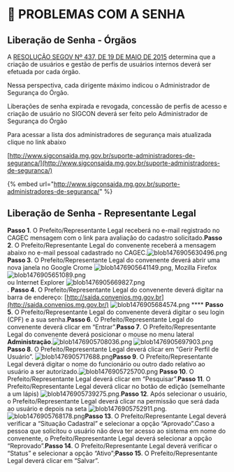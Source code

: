 # 🔑 PROBLEMAS COM A SENHA

## Liberação de Senha - Órgãos

A [RESOLUÇÃO SEGOV Nº 437, DE 19 DE MAIO DE 2015](http://atendimento.sigconsaida.mg.gov.br/a/tickets/saida.convenios.mg.gov.br/images/resolucoes/resolucao_segov_437_2015_modulo_seguranca_sigcon.pdf) determina que a criação de usuários e gestão de perfis de usuários internos deverá ser efetuada por cada órgão.

Nessa perspectiva, cada dirigente máximo indicou o Administrador de Segurança do Órgão. 

Liberações de senha expirada e revogada, concessão de perfis de acesso e criação de usuário no SIGCON deverá ser feito pelo Administrador de Segurança do Órgão

Para acessar a lista dos administradores de segurança mais atualizada clique no link abaixo

[http://www.sigconsaida.mg.gov.br/suporte-administradores-de-seguranca/](http://www.sigconsaida.mg.gov.br/suporte-administradores-de-seguranca/)

{% embed url="http://www.sigconsaida.mg.gov.br/suporte-administradores-de-seguranca/" %}

## Liberação de Senha - Representante Legal

**Passo 1**. O Prefeito/Representante Legal receberá no e-mail registrado no CAGEC mensagem com o link para avaliação do cadastro solicitado.**Passo 2**. O Prefeito/Representante Legal do convenente receberá a mensagem abaixo no e-mail pessoal cadastrado no CAGEC.![blob1476905630496.png](https://s3.amazonaws.com/cdn.freshdesk.com/data/helpdesk/attachments/production/19000803667/original/blob1476905630496.png?1476905631) **Passo 3**. O Prefeito/Representante Legal do convenente deverá abrir uma nova janela no Google Crome ![blob1476905641149.png](https://s3.amazonaws.com/cdn.freshdesk.com/data/helpdesk/attachments/production/19000803679/original/blob1476905641149.png?1476905641), Mozilla Firefox ![blob1476905651089.png](https://s3.amazonaws.com/cdn.freshdesk.com/data/helpdesk/attachments/production/19000803682/original/blob1476905651089.png?1476905651)  
 ou Internet Explorer ![blob1476905669827.png](https://s3.amazonaws.com/cdn.freshdesk.com/data/helpdesk/attachments/production/19000803689/original/blob1476905669827.png?1476905670)  
. **Passo 4**. O Prefeito/Representante Legal do convenente deverá digitar na barra de endereço: [http://saida.convenios.mg.gov.br](http://saida.convenios.mg.gov.br/) ![blob1476905684574.png](https://s3.amazonaws.com/cdn.freshdesk.com/data/helpdesk/attachments/production/19000803692/original/blob1476905684574.png?1476905685) **** **Passo 5**. O Prefeito/Representante Legal do convenente deverá digitar o seu login \(CPF\) e a sua senha.**Passo 6**. O Prefeito/Representante Legal do convenente deverá clicar em “Entrar”.**Passo 7**. O Prefeito/Representante Legal do convenente deverá posicionar o mouse no menu lateral **Administração**.![blob1476905708036.png](https://s3.amazonaws.com/cdn.freshdesk.com/data/helpdesk/attachments/production/19000803710/original/blob1476905708036.png?1476905708) ![blob1476905697903.png](https://s3.amazonaws.com/cdn.freshdesk.com/data/helpdesk/attachments/production/19000803700/original/blob1476905697903.png?1476905698)**Passo 8**. O Prefeito/Representante Legal deverá clicar em “Gerir Perfil de Usuário”. ![blob1476905717688.png](https://s3.amazonaws.com/cdn.freshdesk.com/data/helpdesk/attachments/production/19000803715/original/blob1476905717688.png?1476905718)**Passo 9**. O Prefeito/Representante Legal deverá digitar o nome do funcionário ou outro dado relativo ao usuário a ser autorizado.![blob1476905725700.png](https://s3.amazonaws.com/cdn.freshdesk.com/data/helpdesk/attachments/production/19000803720/original/blob1476905725700.png?1476905726) **Passo 10**. O Prefeito/Representante Legal deverá clicar em “Pesquisar”.**Passo 11**. O Prefeito/Representante Legal deverá clicar no botão de edição \(semelhante a um lápis\) ![blob1476905739275.png](https://s3.amazonaws.com/cdn.freshdesk.com/data/helpdesk/attachments/production/19000803732/original/blob1476905739275.png?1476905739).**Passo 12**. Após selecionar o usuário, o Prefeito/Representante Legal deverá clicar na permissão que será dada ao usuário e depois na seta ![blob1476905752911.png](https://s3.amazonaws.com/cdn.freshdesk.com/data/helpdesk/attachments/production/19000803734/original/blob1476905752911.png?1476905753). ![blob1476905768178.png](https://s3.amazonaws.com/cdn.freshdesk.com/data/helpdesk/attachments/production/19000803755/original/blob1476905768178.png?1476905768)**Passo 13**. O Prefeito/Representante Legal deverá verificar a “Situação Cadastral” e selecionar a opção “Aprovado”.Caso a pessoa que solicitou o usuário não deva ter acesso ao sistema em nome do convenente, o Prefeito/Representante Legal deverá selecionar a opção “Reprovado”.**Passo 14**. O Prefeito/Representante Legal deverá verificar o “Status” e selecionar a opção “Ativo”;**Passo 15**. O Prefeito/Representante Legal deverá clicar em “Salvar”.

